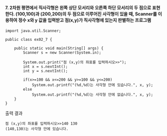 #### 7. 2차원 평면에서 직사각형은 왼쪽 상단 모서리와 오른쪽 하단 모서리의 두 점으로 표현한다. (100,100)과 (200,200)의 두 점으로 이루어진 사각형이 있을 때, Scanner를 이용하여 정수 x와 y 값을 입력받고 점(x,y)가 직사각형에 있는지 판별하는 프로그램

```
import java.util.Scanner;

public class ex02_7 {

	public static void main(String[] args) {
		Scanner s = new Scanner(System.in);

		System.out.print("점 (x,y)의 좌표를 입력하시오>>");
		int x = s.nextInt();
		int y = s.nextInt();
		
		if(x>=100 && x<=200 && y>=100 && y<=200)
			System.out.printf("(%d,%d)는 사각형 안에 있습니다.", x, y);
		else
			System.out.printf("(%d,%d)는 사각형 안에 없습니다.", x, y);
	}
}
```
출력 결과
```
점 (x,y)의 좌표를 입력하시오>>140 130
(140,130)는 사각형 안에 있습니다.
```
